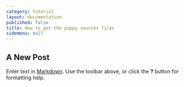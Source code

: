 ```yaml
---
category: tutorial
layout: documentation
published: false
title: How to get the poppy sources files
sidemenu: null
---
```


## A New Post

Enter text in [Markdown](http://daringfireball.net/projects/markdown/). Use the toolbar above, or click the **?** button for formatting help.
